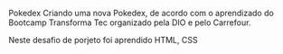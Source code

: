 Pokedex
Criando uma nova Pokedex, de acordo com o aprendizado do Bootcamp Transforma Tec organizado pela DIO e pelo Carrefour.

Neste desafio de porjeto foi aprendido HTML, CSS
